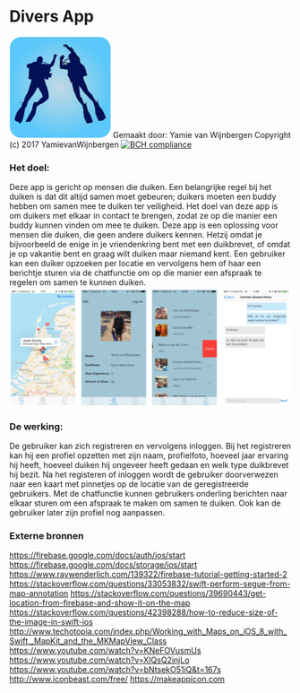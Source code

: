 # Divers App
![screenshot](doc/LogoDiveBuddy.png "Screenshot") 
Gemaakt door: Yamie van Wijnbergen
Copyright (c) 2017 YamievanWijnbergen
[![BCH compliance](https://bettercodehub.com/edge/badge/Yamievw/programmeerproject?branch=master)](https://bettercodehub.com/)

### Het doel: 
Deze app is gericht op mensen die duiken. Een belangrijke regel bij het duiken is dat dit altijd samen moet gebeuren; duikers moeten een buddy hebben om samen mee te duiken ter veiligheid. Het doel van deze app is om duikers met elkaar in contact te brengen, zodat ze op die manier een buddy kunnen vinden om mee te duiken. Deze app is een oplossing voor mensen die duiken, die geen andere duikers kennen. Hetzij omdat je bijvoorbeeld de enige in je vriendenkring bent met een duikbrevet, of omdat je op vakantie bent en graag wilt duiken maar niemand kent. Een gebruiker kan een duiker opzoeken per locatie en vervolgens hem of haar een berichtje sturen via de chatfunctie om op die manier een afspraak te regelen om samen te kunnen duiken.
![screenshot](doc/finished.png "Screenshot") 

### De werking: 
De gebruiker kan zich registreren en vervolgens inloggen. Bij het registreren kan hij een profiel opzetten met zijn naam, profielfoto, hoeveel jaar ervaring hij heeft, hoeveel duiken hij ongeveer heeft gedaan en welk type duikbrevet hij bezit. Na het registeren of inloggen wordt de gebruiker doorverwezen naar een kaart met pinnetjes op de locatie van de geregistreerde gebruikers. Met de chatfunctie kunnen gebruikers onderling berichten naar elkaar sturen om een afspraak te maken om samen te duiken. Ook kan de gebruiker later zijn profiel nog aanpassen.

### Externe bronnen
https://firebase.google.com/docs/auth/ios/start
https://firebase.google.com/docs/storage/ios/start
https://www.raywenderlich.com/139322/firebase-tutorial-getting-started-2
https://stackoverflow.com/questions/33053832/swift-perform-segue-from-map-annotation
https://stackoverflow.com/questions/39690443/get-location-from-firebase-and-show-it-on-the-map
https://stackoverflow.com/questions/42398288/how-to-reduce-size-of-the-image-in-swift-ios
http://www.techotopia.com/index.php/Working_with_Maps_on_iOS_8_with_Swift,_MapKit_and_the_MKMapView_Class
https://www.youtube.com/watch?v=KNeFOVusmUs
https://www.youtube.com/watch?v=XIQsQ2injLo
https://www.youtube.com/watch?v=bNtsekO51iQ&t=167s
http://www.iconbeast.com/free/
https://makeappicon.com



